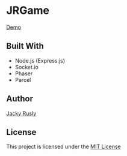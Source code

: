 # JRGame

<a href="https://jrgame.herokuapp.com/">Demo</a>

## Built With
- Node.js (Express.js)
- Socket.io
- Phaser
- Parcel

## Author
[Jacky Rusly](https://www.jackyrusly.web.id)

## License
This project is licensed under the [MIT License](https://opensource.org/licenses/MIT)

